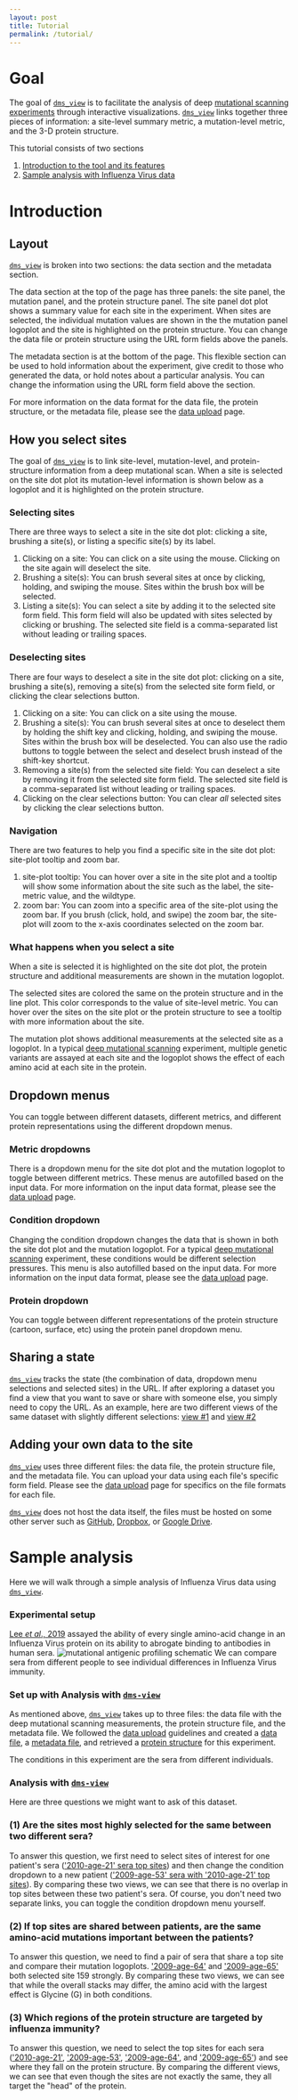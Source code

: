 ```yaml
---
layout: post
title: Tutorial
permalink: /tutorial/
---
```


# Goal
The goal of <a href="https://dms-view.github.io" target="_blank">`dms_view`</a> is to facilitate the analysis of deep [mutational scanning experiments](/docs/dms) through interactive visualizations.
<a href="https://dms-view.github.io" target="_blank">`dms_view`</a> links together three pieces of information: a site-level summary metric, a mutation-level metric, and the 3-D protein structure.

This tutorial consists of two sections
1. [Introduction to the tool and its features](#introduction)
2. [Sample analysis with Influenza Virus data](#sample-analysis)

# Introduction

## Layout

<a href="https://dms-view.github.io" target="_blank">`dms_view`</a> is broken into two sections: the data section and the metadata section.

The data section at the top of the page has three panels: the site panel, the mutation panel, and the protein structure panel.
The site panel dot plot shows a summary value for each site in the experiment.
When sites are selected, the individual mutation values are shown in the the mutation panel logoplot and the site is highlighted on the protein structure.
You can change the data file or protein structure using the URL form fields above the panels.

The metadata section is at the bottom of the page.
This flexible section can be used to hold information about the experiment, give credit to those who generated the data, or hold notes about a particular analysis.
You can change the information using the URL form field above the section.

For more information on the data format for the data file, the protein structure, or the metadata file, please see the [data upload](/docs/dataupload) page.

## How you select sites
The goal of <a href="https://dms-view.github.io" target="_blank">`dms_view`</a> is to link site-level, mutation-level, and protein-structure information from a deep mutational scan.
When a site is selected on the site dot plot its mutation-level information is shown below as a logoplot and it is highlighted on the protein structure.

### Selecting sites
There are three ways to select a site in the site dot plot: clicking a site, brushing a site(s), or listing a specific site(s) by its label.

1. Clicking on a site: You can click on a site using the mouse. Clicking on the site again will deselect the site.  
2. Brushing a site(s): You can brush several sites at once by clicking, holding, and swiping the mouse. Sites within the brush box will be selected.
3. Listing a site(s): You can select a site by adding it to the selected site form field. This form field will also be updated with sites selected by clicking or brushing. The selected site field is a comma-separated list without leading or trailing spaces.

### Deselecting sites
There are four ways to deselect a site in the site dot plot: clicking on a site, brushing a site(s), removing a site(s) from the selected site form field, or clicking the clear selections button.

1. Clicking on a site: You can click on a site using the mouse.
2. Brushing a site(s): You can brush several sites at once to deselect them by holding the shift key and clicking, holding, and swiping the mouse. Sites within the brush box will be deselected. You can also use the radio buttons to toggle between the select and deselect brush instead of the shift-key shortcut.
3. Removing a site(s) from the selected site field: You can deselect a site by removing it from the selected site form field. The selected site field is a comma-separated list without leading or trailing spaces.
4. Clicking on the clear selections button: You can clear _all_ selected sites by clicking the clear selections button.

### Navigation

There are two features to help you find a specific site in the site dot plot: site-plot tooltip and zoom bar.

1. site-plot tooltip: You can hover over a site in the site plot and a tooltip will show some information about the site such as the label, the site-metric value, and the wildtype.
2. zoom bar: You can zoom into a specific area of the site-plot using the zoom bar. If you brush (click, hold, and swipe) the zoom bar, the site-plot will zoom to the x-axis coordinates selected on the zoom bar.

### What happens when you select a site

When a site is selected it is highlighted on the site dot plot, the protein structure and additional measurements are shown in the mutation logoplot.

The selected sites are colored the same on the protein structure and in the line plot.
This color corresponds to the value of site-level metric.
You can hover over the sites on the site plot or the protein structure to see a tooltip with more information about the site.

The mutation plot shows additional measurements at the selected site as a logoplot.
In a typical [deep mutational scanning](/docs/dms) experiment, multiple genetic variants are assayed at each site and the logoplot shows the effect of each amino acid at each site in the protein.

## Dropdown menus

You can toggle between different datasets, different metrics, and different protein representations using the different dropdown menus.

### Metric dropdowns

There is a dropdown menu for the site dot plot and the mutation logoplot to toggle between different metrics.
These menus are autofilled based on the input data.
For more information on the input data format, please see the [data upload](/docs/dataupload) page.

### Condition dropdown

Changing the condition dropdown changes the data that is shown in both the site dot plot and the mutation logoplot.
For a typical [deep mutational scanning](/docs/dms) experiment, these conditions would be different selection pressures.
This menu is also autofilled based on the input data.
For more information on the input data format, please see the [data upload](/docs/dataupload) page.

### Protein dropdown

You can toggle between different representations of the protein structure (cartoon, surface, etc) using the protein panel dropdown menu.  

## Sharing a state

<a href="https://dms-view.github.io" target="_blank">`dms_view`</a> tracks the state (the combination of data, dropdown menu selections and selected sites) in the URL.
If after exploring a dataset you find a view that you want to save or share with someone else, you simply need to copy the URL.
As an example, here are two different views of the same dataset with slightly different selections: <a href="https://dms-view.github.io/?markdown-url=https%3A%2F%2Fraw.githubusercontent.com%2Fdms-view%2Fdms-view.github.io%2Fmaster%2Flee2019mapping.md&data-url=https%3A%2F%2Fraw.githubusercontent.com%2Fdms-view%2Fdms-view.github.io%2Fmaster%2Fflu_dms-view.csv&condition=2010-age-21&site_metric=site_Positive+Differential+Selection&mutation_metric=mut_Differential+Selection&selected_sites=144%2C157%2C159%2C160%2C189%2C193%2C222%2C224&pdb-url=https%3A%2F%2Fraw.githubusercontent.com%2Fdms-view%2Fdms-view.github.io%2Fmaster%2F4O5N_trimer.pdb" target="_blank">view #1</a> and <a href="https://dms-view.github.io/?markdown-url=https%3A%2F%2Fraw.githubusercontent.com%2Fdms-view%2Fdms-view.github.io%2Fmaster%2Flee2019mapping.md&data-url=https%3A%2F%2Fraw.githubusercontent.com%2Fdms-view%2Fdms-view.github.io%2Fmaster%2Fflu_dms-view.csv&condition=2009-age-53&site_metric=site_Positive+Differential+Selection&mutation_metric=mut_Differential+Selection&selected_sites=144%2C157%2C159%2C160%2C189%2C193%2C222%2C224&pdb-url=https%3A%2F%2Fraw.githubusercontent.com%2Fdms-view%2Fdms-view.github.io%2Fmaster%2F4O5N_trimer.pdb" target="_blank">view #2</a>

## Adding your own data to the site

<a href="https://dms-view.github.io" target="_blank">`dms_view`</a> uses three different files: the data file, the protein structure file, and the metadata file.
You can upload your data using each file's specific form field. Please see the [data upload](/docs/dataupload) page for specifics on the file formats for each file.

<a href="https://dms-view.github.io" target="_blank">`dms_view`</a> does not host the data itself, the files must be hosted on some other server such as [GitHub](https://www.github.com), [Dropbox](https://www.dropbox.com), or [Google Drive](https://www.google.com/drive/).

# Sample analysis

Here we will walk through a simple analysis of Influenza Virus data using <a href="https://dms-view.github.io" target="_blank">`dms_view`</a>.

### Experimental setup

[Lee _et al_., 2019](https://elifesciences.org/articles/49324) assayed the ability of every single amino-acid change in an Influenza Virus protein on its ability to abrogate binding to antibodies in human sera.
![mutational antigenic profiling schematic](/images/map_schematic.png)
We can compare sera from different people to see individual differences in Influenza Virus immunity.

### Set up with Analysis with [`dms-view`](jbloomlab.github.io/dms-view)

As mentioned above, <a href="https://dms-view.github.io" target="_blank">`dms_view`</a> takes up to three files: the data file with the deep mutational scanning measurements, the protein structure file, and the metadata file.
We followed the [data upload](/docs/dataupload) guidelines and created a [data file](https://github.com/jbloomlab/dms-view/blob/master/docs/_data/IAV/flu_dms-view.csv), a [metadata file](https://github.com/jbloomlab/dms-view/blob/master/docs/_data/IAV/lee2019mapping.md), and retrieved a [protein structure](https://github.com/jbloomlab/dms-view/blob/master/docs/_data/IAV/4O5N_trimer.pdb) for this experiment.

The conditions in this experiment are the sera from different individuals.

### Analysis with [`dms-view`](jbloomlab.github.io/dms-view)

Here are three questions we might want to ask of this dataset.

### (1) Are the sites most highly selected for the same between two different sera?

To answer this question, we first need to select sites of interest for one patient's sera (<a href="https://dms-view.github.io/?markdown-url=https%3A%2F%2Fraw.githubusercontent.com%2Fdms-view%2Fdms-view.github.io%2Fmaster%2Flee2019mapping.md&pdb-url=https%3A%2F%2Fraw.githubusercontent.com%2Fdms-view%2Fdms-view.github.io%2Fmaster%2F4O5N_trimer.pdb&data-url=https%3A%2F%2Fraw.githubusercontent.com%2Fdms-view%2Fdms-view.github.io%2Fmaster%2Fflu_dms-view.csv&condition=2010-age-21&site_metric=site_Positive+Differential+Selection&mutation_metric=mut_Differential+Selection&selected_sites=144%2C159%2C193%2C222%2C244" target="_blank">'2010-age-21' sera top sites</a>) and then change the condition dropdown to a new patient (<a href="https://dms-view.github.io/?markdown-url=https%3A%2F%2Fraw.githubusercontent.com%2Fdms-view%2Fdms-view.github.io%2Fmaster%2Flee2019mapping.md&pdb-url=https%3A%2F%2Fraw.githubusercontent.com%2Fdms-view%2Fdms-view.github.io%2Fmaster%2F4O5N_trimer.pdb&data-url=https%3A%2F%2Fraw.githubusercontent.com%2Fdms-view%2Fdms-view.github.io%2Fmaster%2Fflu_dms-view.csv&condition=2009-age-53&site_metric=site_Positive+Differential+Selection&mutation_metric=mut_Differential+Selection&selected_sites=144%2C159%2C193%2C222%2C244" target="_blank">'2009-age-53' sera with '2010-age-21' top sites</a>).
By comparing these two views, we can see that there is no overlap in top sites between these two patient's sera.
Of course, you don't need two separate links, you can toggle the condition dropdown menu yourself.

### (2) If top sites are shared between patients, are the same amino-acid mutations important between the patients?

To answer this question, we need to find a pair of sera that share a top site and compare their mutation logoplots.
<a href="https://dms-view.github.io/?markdown-url=https%3A%2F%2Fraw.githubusercontent.com%2Fdms-view%2Fdms-view.github.io%2Fmaster%2Flee2019mapping.md&pdb-url=https%3A%2F%2Fraw.githubusercontent.com%2Fdms-view%2Fdms-view.github.io%2Fmaster%2F4O5N_trimer.pdb&data-url=https%3A%2F%2Fraw.githubusercontent.com%2Fdms-view%2Fdms-view.github.io%2Fmaster%2Fflu_dms-view.csv&condition=2009-age-64&site_metric=site_Positive+Differential+Selection&mutation_metric=mut_Differential+Selection&selected_sites=159" target="_blank">'2009-age-64'</a> and <a href="https://dms-view.github.io/?markdown-url=https%3A%2F%2Fraw.githubusercontent.com%2Fdms-view%2Fdms-view.github.io%2Fmaster%2Flee2019mapping.md&pdb-url=https%3A%2F%2Fraw.githubusercontent.com%2Fdms-view%2Fdms-view.github.io%2Fmaster%2F4O5N_trimer.pdb&data-url=https%3A%2F%2Fraw.githubusercontent.com%2Fdms-view%2Fdms-view.github.io%2Fmaster%2Fflu_dms-view.csv&condition=2009-age-65&site_metric=site_Positive+Differential+Selection&mutation_metric=mut_Differential+Selection&selected_sites=159" target="_blank">'2009-age-65'</a> both selected site 159 strongly.
By comparing these two views, we can see that while the overall stacks may differ, the amino acid with the largest effect is Glycine (G) in both conditions.

### (3) Which regions of the protein structure are targeted by influenza immunity?

To answer this question, we need to select the top sites for each sera (<a href="https://dms-view.github.io/?markdown-url=https%3A%2F%2Fraw.githubusercontent.com%2Fdms-view%2Fdms-view.github.io%2Fmaster%2Flee2019mapping.md&pdb-url=https%3A%2F%2Fraw.githubusercontent.com%2Fdms-view%2Fdms-view.github.io%2Fmaster%2F4O5N_trimer.pdb&data-url=https%3A%2F%2Fraw.githubusercontent.com%2Fdms-view%2Fdms-view.github.io%2Fmaster%2Fflu_dms-view.csv&condition=2010-age-21&site_metric=site_Positive+Differential+Selection&mutation_metric=mut_Differential+Selection&selected_sites=144%2C159%2C193%2C222" target="_blank">'2010-age-21'</a>, <a href="https://dms-view.github.io/?markdown-url=https%3A%2F%2Fraw.githubusercontent.com%2Fdms-view%2Fdms-view.github.io%2Fmaster%2Flee2019mapping.md&pdb-url=https%3A%2F%2Fraw.githubusercontent.com%2Fdms-view%2Fdms-view.github.io%2Fmaster%2F4O5N_trimer.pdb&data-url=https%3A%2F%2Fraw.githubusercontent.com%2Fdms-view%2Fdms-view.github.io%2Fmaster%2Fflu_dms-view.csv&condition=2009-age-53&site_metric=site_Positive+Differential+Selection&mutation_metric=mut_Differential+Selection&selected_sites=157%2C160" target="_blank">'2009-age-53'</a>, <a href="https://dms-view.github.io/?markdown-url=https%3A%2F%2Fraw.githubusercontent.com%2Fdms-view%2Fdms-view.github.io%2Fmaster%2Flee2019mapping.md&pdb-url=https%3A%2F%2Fraw.githubusercontent.com%2Fdms-view%2Fdms-view.github.io%2Fmaster%2F4O5N_trimer.pdb&data-url=https%3A%2F%2Fraw.githubusercontent.com%2Fdms-view%2Fdms-view.github.io%2Fmaster%2Fflu_dms-view.csv&condition=2009-age-64&site_metric=site_Positive+Differential+Selection&mutation_metric=mut_Differential+Selection&selected_sites=159%2C222%2C244" target="_blank">'2009-age-64'</a>, and <a href="https://dms-view.github.io/?markdown-url=https%3A%2F%2Fraw.githubusercontent.com%2Fdms-view%2Fdms-view.github.io%2Fmaster%2Flee2019mapping.md&pdb-url=https%3A%2F%2Fraw.githubusercontent.com%2Fdms-view%2Fdms-view.github.io%2Fmaster%2F4O5N_trimer.pdb&data-url=https%3A%2F%2Fraw.githubusercontent.com%2Fdms-view%2Fdms-view.github.io%2Fmaster%2Fflu_dms-view.csv&condition=2009-age-65&site_metric=site_Positive+Differential+Selection&mutation_metric=mut_Differential+Selection&selected_sites=159%2C160%2C193" target="_blank">'2009-age-65'</a>) and see where they fall on the protein structure.
By comparing the different views, we can see that even though the sites are not exactly the same, they all target the "head" of the protein.

